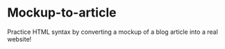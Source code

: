 # Mockup-to-article
Practice HTML syntax by converting a mockup of a blog article into a real website!
